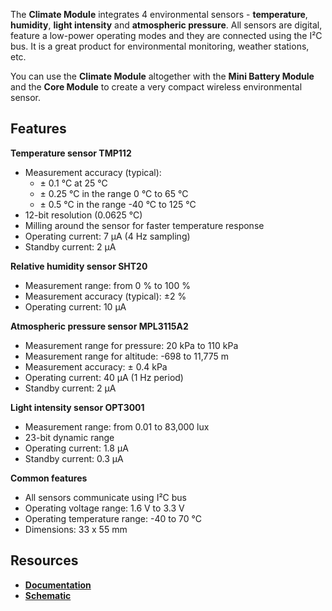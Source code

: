 The **Climate Module** integrates 4 environmental sensors - **temperature**, **humidity**, **light intensity** and **atmospheric pressure**. All sensors are digital, feature a low-power operating modes and they are connected using the I²C bus. It is a great product for environmental monitoring, weather stations, etc.

You can use the **Climate Module** altogether with the **Mini Battery Module** and the **Core Module** to create a very compact wireless environmental sensor.

## Features

**Temperature sensor TMP112**

* Measurement accuracy (typical):
    * ± 0.1 °C at 25 °C
    * ± 0.25 °C in the range 0 °C to 65 °C
    * ± 0.5 °C in the range -40 °C to 125 °C
* 12-bit resolution (0.0625 °C)
* Milling around the sensor for faster temperature response
* Operating current: 7 μA (4 Hz sampling)
* Standby current: 2 μA

**Relative humidity sensor SHT20**

* Measurement range: from 0 % to 100 %
* Measurement accuracy (typical): ±2 %
* Operating current: 10 μA

**Atmospheric pressure sensor MPL3115A2**

* Measurement range for pressure: 20 kPa to 110 kPa
* Measurement range for altitude: -698 to 11,775 m
* Measurement accuracy: ± 0.4 kPa
* Operating current: 40 μA (1 Hz period)
* Standby current: 2 μA

**Light intensity sensor OPT3001**

* Measurement range: from 0.01 to 83,000 lux
* 23-bit dynamic range
* Operating current: 1.8 μA
* Standby current: 0.3 μA

**Common features**

* All sensors communicate using I²C bus
* Operating voltage range: 1.6 V to 3.3 V
* Operating temperature range: -40 to 70 °C
* Dimensions: 33 x 55 mm

## Resources

* [**Documentation**](https://www.bigclown.com/doc/hardware/about-climate-module/)
* [**Schematic**](https://github.com/bigclownlabs/bc-hardware/tree/master/out/bc-climate-module)
